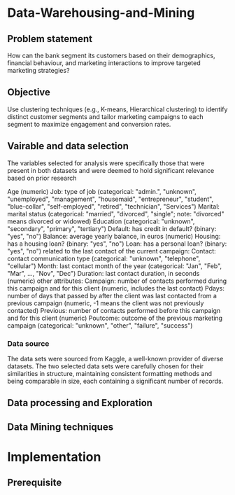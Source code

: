 # Data-Warehousing-and-Mining

## Problem statement
How can the bank segment its customers based on their demographics, financial behaviour, and marketing interactions to improve targeted marketing strategies?

## Objective
Use clustering techniques (e.g., K-means, Hierarchical clustering) to identify distinct customer segments and tailor marketing campaigns to each segment to maximize engagement and conversion rates.

## Vairable and data selection
The variables selected for analysis were specifically those that were present in both datasets and were deemed to hold significant relevance based on prior research

Age (numeric)
Job: type of job (categorical: "admin.", "unknown", "unemployed", "management", "housemaid", "entrepreneur", "student", "blue-collar", "self-employed", "retired", "technician", "Services") 
Marital: marital status (categorical: "married", "divorced", "single"; note: "divorced" means divorced or widowed)
Education (categorical: "unknown", "secondary", "primary", "tertiary")
Default: has credit in default? (binary: "yes", "no")
Balance: average yearly balance, in euros (numeric) 
Housing: has a housing loan? (binary: "yes", "no")
Loan: has a personal loan? (binary: "yes", "no")
 related to the last contact of the current campaign:
Contact: contact communication type (categorical: "unknown", "telephone", "cellular") 
Month: last contact month of the year (categorical: "Jan", "Feb", "Mar", ..., "Nov", "Dec")
Duration: last contact duration, in seconds (numeric)
other attributes:
Campaign: number of contacts performed during this campaign and for this client (numeric, includes the last contact)
Pdays: number of days that passed by after the client was last contacted from a previous campaign (numeric, -1 means the client was not previously contacted)
Previous: number of contacts performed before this campaign and for this client (numeric)
Poutcome: outcome of the previous marketing campaign (categorical: "unknown", "other", "failure", "success")

### Data source
The data sets were sourced from Kaggle, a well-known provider of diverse datasets. The two selected data sets were carefully chosen for their similarities in structure, maintaining consistent formatting methods and being comparable in size, each containing a significant number of records.

## Data processing and Exploration
## Data Mining techniques

# Implementation
## Prerequisite

